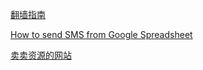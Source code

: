[翻墙指南](科技/others/翻墙指南.md)

[How to send SMS from Google Spreadsheet](https://www.twilio.com/blog/2016/02/send-sms-from-a-google-spreadsheet.html)

[卖卖资源的网站](https://www.hoocs.com/vitual-products/)

